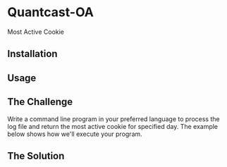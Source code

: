 # Quantcast-OA
Most Active Cookie

## Installation

## Usage

## The Challenge

Write a command line program in your preferred language to process the log file and return the most active cookie for specified day. The example below shows how we'll execute your program.

## The Solution

